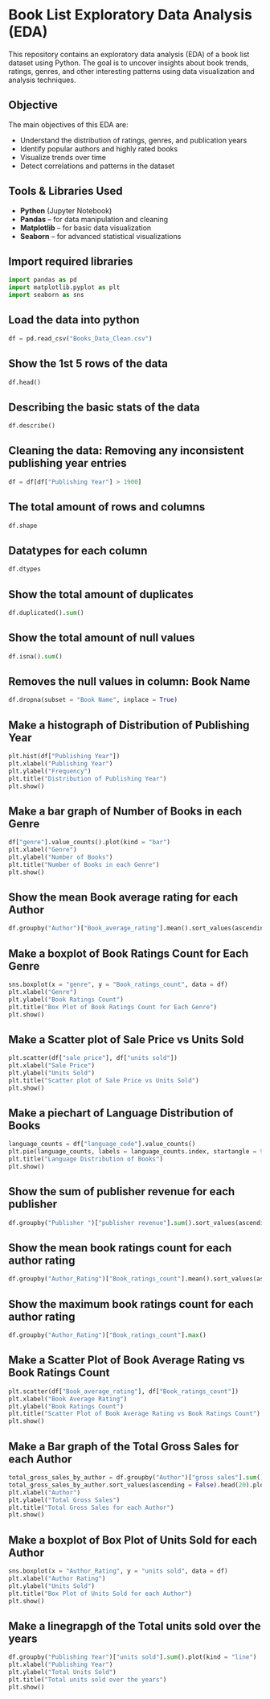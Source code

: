 # Book List Exploratory Data Analysis (EDA)
This repository contains an exploratory data analysis (EDA) of a book list dataset using Python.
The goal is to uncover insights about book trends, ratings, genres, and other interesting patterns using data visualization and analysis techniques.

## Objective

The main objectives of this EDA are:

- Understand the distribution of ratings, genres, and publication years
- Identify popular authors and highly rated books
- Visualize trends over time
- Detect correlations and patterns in the dataset

## Tools & Libraries Used

- **Python** (Jupyter Notebook)
- **Pandas** – for data manipulation and cleaning
- **Matplotlib** – for basic data visualization
- **Seaborn** – for advanced statistical visualizations

## Import required libraries
```python
import pandas as pd
import matplotlib.pyplot as plt
import seaborn as sns
```

## Load the data into python
```python
df = pd.read_csv("Books_Data_Clean.csv")
```

## Show the 1st 5 rows of the data
```python
df.head()
```

## Describing the basic stats of the data
```python
df.describe()
```

## Cleaning the data: Removing any inconsistent publishing year entries
```python
df = df[df["Publishing Year"] > 1900]
```

## The total amount of rows and columns
```python
df.shape
```

## Datatypes for each column
```python
df.dtypes
```

## Show the total amount of duplicates
```python
df.duplicated().sum()
```

## Show the total amount of null values
```python
df.isna().sum()
```

## Removes the null values in column: Book Name
```python
df.dropna(subset = "Book Name", inplace = True)
```

## Make a histograph of Distribution of Publishing Year
```python
plt.hist(df["Publishing Year"])
plt.xlabel("Publishing Year")
plt.ylabel("Frequency")
plt.title("Distribution of Publishing Year")
plt.show()
```

## Make a bar graph of Number of Books in each Genre
```python
df["genre"].value_counts().plot(kind = "bar")
plt.xlabel("Genre")
plt.ylabel("Number of Books")
plt.title("Number of Books in each Genre")
plt.show()
```

## Show the mean Book average rating for each Author
```python
df.groupby("Author")["Book_average_rating"].mean().sort_values(ascending = False)
```

## Make a boxplot of Book Ratings Count for Each Genre
```python
sns.boxplot(x = "genre", y = "Book_ratings_count", data = df)
plt.xlabel("Genre")
plt.ylabel("Book Ratings Count")
plt.title("Box Plot of Book Ratings Count for Each Genre")
plt.show()
```

## Make a Scatter plot of Sale Price vs Units Sold
```python
plt.scatter(df["sale price"], df["units sold"])
plt.xlabel("Sale Price")
plt.ylabel("Units Sold")
plt.title("Scatter plot of Sale Price vs Units Sold")
plt.show()
```

## Make a piechart of Language Distribution of Books
```python
language_counts = df["language_code"].value_counts()
plt.pie(language_counts, labels = language_counts.index, startangle = 90)
plt.title("Language Distribution of Books")
plt.show()
```

## Show the sum of publisher revenue for each publisher
```python
df.groupby("Publisher ")["publisher revenue"].sum().sort_values(ascending = False)
```

## Show the mean book ratings count for each author rating
```python
df.groupby("Author_Rating")["Book_ratings_count"].mean().sort_values(ascending = False)
```

## Show the maximum book ratings count for each author rating
```python
df.groupby("Author_Rating")["Book_ratings_count"].max()
```

## Make a Scatter Plot of Book Average Rating vs Book Ratings Count
```python
plt.scatter(df["Book_average_rating"], df["Book_ratings_count"])
plt.xlabel("Book Average Rating")
plt.ylabel("Book Ratings Count")
plt.title("Scatter Plot of Book Average Rating vs Book Ratings Count")
plt.show()
```

## Make a Bar graph of the Total Gross Sales for each Author
```python
total_gross_sales_by_author = df.groupby("Author")["gross sales"].sum()
total_gross_sales_by_author.sort_values(ascending = False).head(20).plot(kind = "bar")
plt.xlabel("Author")
plt.ylabel("Total Gross Sales")
plt.title("Total Gross Sales for each Author")
plt.show()
```

## Make a boxplot of Box Plot of Units Sold for each Author
```python
sns.boxplot(x = "Author_Rating", y = "units sold", data = df)
plt.xlabel("Author Rating")
plt.ylabel("Units Sold")
plt.title("Box Plot of Units Sold for each Author")
plt.show()
```

## Make a linegrapgh of the Total units sold over the years
```python
df.groupby("Publishing Year")["units sold"].sum().plot(kind = "line")
plt.xlabel("Publishing Year")
plt.ylabel("Total Units Sold")
plt.title("Total units sold over the years")
plt.show()
```
